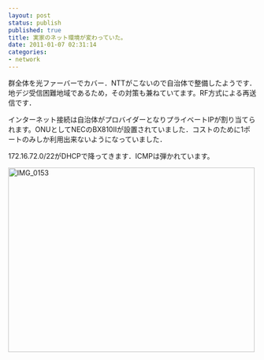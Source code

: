 ```yaml
---
layout: post
status: publish
published: true
title: 実家のネット環境が変わっていた。
date: 2011-01-07 02:31:14
categories:
- network
---
```

群全体を光ファーバーでカバー．NTTがこないので自治体で整備したようです．地デジ受信困難地域であるため，その対策も兼ねていてます。RF方式による再送信です．

インターネット接続は自治体がプロバイダーとなりプライベートIPが割り当てられます。ONUとしてNECのBX810Ⅱが設置されていました．コストのために1ポートのみしか利用出来ないようになっていました．

172.16.72.0/22がDHCPで降ってきます．ICMPは弾かれています。

<a title="IMG_0153 by jun1456, on Flickr" href="http://www.flickr.com/photos/jun_/5330145369/"><img src="http://farm6.static.flickr.com/5210/5330145369_5dcd3ceac7.jpg" alt="IMG_0153" width="500" height="374" /></a>
